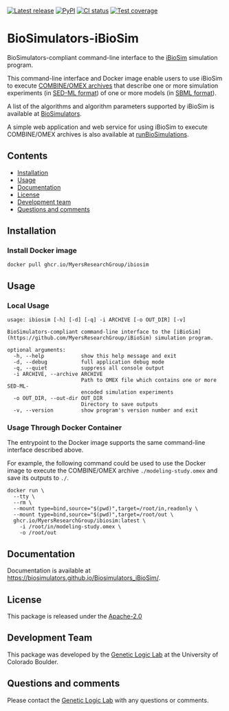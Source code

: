 [![Latest release](https://img.shields.io/github/v/tag/biosimulators/Biosimulators_iBioSim)](https://github.com/biosimulations/Biosimulators_iBioSim/releases)
[![PyPI](https://img.shields.io/pypi/v/biosimulators_ibiosim)](https://pypi.org/project/biosimulators_ibiosim/)
[![CI status](https://github.com/biosimulators/Biosimulators_iBioSim/workflows/Continuous%20integration/badge.svg)](https://github.com/biosimulators/Biosimulators_iBioSim/actions?query=workflow%3A%22Continuous+integration%22)
[![Test coverage](https://codecov.io/gh/biosimulators/Biosimulators_iBioSim/branch/dev/graph/badge.svg)](https://codecov.io/gh/biosimulators/Biosimulators_iBioSim)

# BioSimulators-iBioSim
BioSimulators-compliant command-line interface to the [iBioSim](https://github.com/MyersResearchGroup/iBioSim) simulation program.

This command-line interface and Docker image enable users to use iBioSim to execute [COMBINE/OMEX archives](https://combinearchive.org/) that describe one or more simulation experiments (in [SED-ML format](https://sed-ml.org)) of one or more models (in [SBML format](http://sbml.org])).

A list of the algorithms and algorithm parameters supported by iBioSim is available at [BioSimulators](https://biosimulators.org/simulators/ibiosim).

A simple web application and web service for using iBioSim to execute COMBINE/OMEX archives is also available at [runBioSimulations](https://run.biosimulations.org).

## Contents
* [Installation](#installation)
* [Usage](#local-usage)
* [Documentation](#documentation)
* [License](#license)
* [Development team](#development-team)
* [Questions and comments](#questions-and-comments)

## Installation
### Install Docker image
```
docker pull ghcr.io/MyersResearchGroup/ibiosim
```

## Usage

### Local Usage
```
usage: ibiosim [-h] [-d] [-q] -i ARCHIVE [-o OUT_DIR] [-v]

BioSimulators-compliant command-line interface to the [iBioSim](https://github.com/MyersResearchGroup/iBioSim) simulation program.

optional arguments:
  -h, --help            show this help message and exit
  -d, --debug           full application debug mode
  -q, --quiet           suppress all console output
  -i ARCHIVE, --archive ARCHIVE
                        Path to OMEX file which contains one or more SED-ML-
                        encoded simulation experiments
  -o OUT_DIR, --out-dir OUT_DIR
                        Directory to save outputs
  -v, --version         show program's version number and exit
```

### Usage Through Docker Container
The entrypoint to the Docker image supports the same command-line interface described above. 

For example, the following command could be used to use the Docker image to execute the COMBINE/OMEX archive `./modeling-study.omex` and save its outputs to `./`.

```
docker run \
  --tty \
  --rm \
  --mount type=bind,source="$(pwd)",target=/root/in,readonly \
  --mount type=bind,source="$(pwd)",target=/root/out \
  ghcr.io/MyersResearchGroup/ibiosim:latest \
    -i /root/in/modeling-study.omex \
    -o /root/out
```

## Documentation
Documentation is available at https://biosimulators.github.io/Biosimulators_iBioSim/.

## License
This package is released under the [Apache-2.0](License)

## Development Team
This package was developed by the [Genetic Logic Lab](https://myersresearchgroup.github.io/) at the University of Colorado Boulder.

## Questions and comments
Please contact the [Genetic Logic Lab](mailto:chris.myers@colorado.edu) with any questions or comments.
